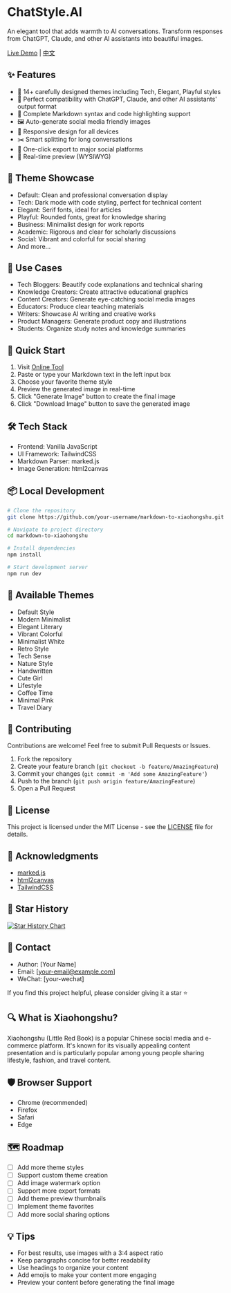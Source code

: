 # ChatStyle.AI

An elegant tool that adds warmth to AI conversations. Transform responses from ChatGPT, Claude, and other AI assistants into beautiful images.

[Live Demo](https://chatstyle.jiehuo.ai) | [中文](./README.md)

## ✨ Features

- 🎨 14+ carefully designed themes including Tech, Elegant, Playful styles
- 🤖 Perfect compatibility with ChatGPT, Claude, and other AI assistants' output format
- 📝 Complete Markdown syntax and code highlighting support
- 🖼️ Auto-generate social media friendly images
- 📱 Responsive design for all devices
- ✂️ Smart splitting for long conversations
- 🎯 One-click export to major social platforms
- 🌈 Real-time preview (WYSIWYG)

## 🎨 Theme Showcase

- Default: Clean and professional conversation display
- Tech: Dark mode with code styling, perfect for technical content
- Elegant: Serif fonts, ideal for articles
- Playful: Rounded fonts, great for knowledge sharing
- Business: Minimalist design for work reports
- Academic: Rigorous and clear for scholarly discussions
- Social: Vibrant and colorful for social sharing
- And more...

## 🚀 Use Cases

- Tech Bloggers: Beautify code explanations and technical sharing
- Knowledge Creators: Create attractive educational graphics
- Content Creators: Generate eye-catching social media images
- Educators: Produce clear teaching materials
- Writers: Showcase AI writing and creative works
- Product Managers: Generate product copy and illustrations
- Students: Organize study notes and knowledge summaries

## 🚀 Quick Start

1. Visit [Online Tool](https://your-demo-url.com)
2. Paste or type your Markdown text in the left input box
3. Choose your favorite theme style
4. Preview the generated image in real-time
5. Click "Generate Image" button to create the final image
6. Click "Download Image" button to save the generated image

## 🛠️ Tech Stack

- Frontend: Vanilla JavaScript
- UI Framework: TailwindCSS
- Markdown Parser: marked.js
- Image Generation: html2canvas

## 📦 Local Development

```bash
# Clone the repository
git clone https://github.com/your-username/markdown-to-xiaohongshu.git

# Navigate to project directory
cd markdown-to-xiaohongshu

# Install dependencies
npm install

# Start development server
npm run dev
```

## 🎨 Available Themes

- Default Style
- Modern Minimalist
- Elegant Literary
- Vibrant Colorful
- Minimalist White
- Retro Style
- Tech Sense
- Nature Style
- Handwritten
- Cute Girl
- Lifestyle
- Coffee Time
- Minimal Pink
- Travel Diary

## 🤝 Contributing

Contributions are welcome! Feel free to submit Pull Requests or Issues.

1. Fork the repository
2. Create your feature branch (`git checkout -b feature/AmazingFeature`)
3. Commit your changes (`git commit -m 'Add some AmazingFeature'`)
4. Push to the branch (`git push origin feature/AmazingFeature`)
5. Open a Pull Request

## 📝 License

This project is licensed under the MIT License - see the [LICENSE](LICENSE) file for details.

## 🙏 Acknowledgments

- [marked.js](https://marked.js.org/)
- [html2canvas](https://html2canvas.hertzen.com/)
- [TailwindCSS](https://tailwindcss.com/)

## 🌟 Star History

[![Star History Chart](https://api.star-history.com/svg?repos=your-username/markdown-to-xiaohongshu&type=Date)](https://star-history.com/#your-username/markdown-to-xiaohongshu&Date)

## 📧 Contact

- Author: [Your Name]
- Email: [your-email@example.com]
- WeChat: [your-wechat]

If you find this project helpful, please consider giving it a star ⭐️

## 🔍 What is Xiaohongshu?

Xiaohongshu (Little Red Book) is a popular Chinese social media and e-commerce platform. It's known for its visually appealing content presentation and is particularly popular among young people sharing lifestyle, fashion, and travel content.

## 🛡️ Browser Support

- Chrome (recommended)
- Firefox
- Safari
- Edge

## 🗺️ Roadmap

- [ ] Add more theme styles
- [ ] Support custom theme creation
- [ ] Add image watermark option
- [ ] Support more export formats
- [ ] Add theme preview thumbnails
- [ ] Implement theme favorites
- [ ] Add more social sharing options

## 💡 Tips

- For best results, use images with a 3:4 aspect ratio
- Keep paragraphs concise for better readability
- Use headings to organize your content
- Add emojis to make your content more engaging
- Preview your content before generating the final image 